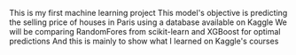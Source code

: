 This is my first machine learning project
This model's objective is predicting the selling price of houses in Paris using a database available on Kaggle
We will be comparing RandomFores from scikit-learn and XGBoost for optimal predictions
And this is mainly to show what I learned on Kaggle's courses

